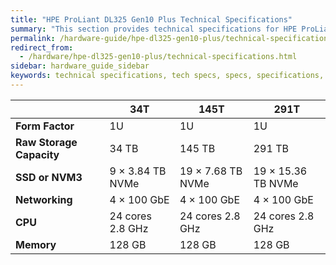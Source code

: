 ```yaml
---
title: "HPE ProLiant DL325 Gen10 Plus Technical Specifications"
summary: "This section provides technical specifications for HPE ProLiant DL325 Gen10 Plus node types."
permalink: /hardware-guide/hpe-dl325-gen10-plus/technical-specifications.html
redirect_from:
  - /hardware/hpe-dl325-gen10-plus/technical-specifications.html
sidebar: hardware_guide_sidebar
keywords: technical specifications, tech specs, specs, specifications, DL325, ProLiant DL325 Gen10 Plus
---
```


<table>
<thead>
  <tr>
    <th></th>
    <th>34T</th>
    <th>145T</th>
    <th>291T</th>
  </tr>
</thead>
<tbody>
  <tr>
    <td><strong>Form Factor</strong></td>
    <td>1U</td>
    <td>1U</td>
    <td>1U</td>
  </tr>
  <tr>
    <td><strong>Raw Storage Capacity</strong></td>
    <td>34 TB</td>
    <td>145 TB</td>
    <td>291 TB</td>
  </tr>
  <tr>
    <td><strong>SSD or NVM3</strong></td>
    <td>9 &times; 3.84 TB NVMe</td>
    <td>19 &times; 7.68 TB NVMe</td>
    <td>19 &times; 15.36 TB NVMe</td>
  </tr>
  <tr>
    <td><strong>Networking</strong></td>
    <td>4 &times; 100 GbE</td>
    <td>4 &times; 100 GbE</td>
    <td>4 &times; 100 GbE</td>
  </tr>
  <tr>
    <td><strong>CPU</strong></td>
    <td>24 cores 2.8 GHz</td>
    <td>24 cores 2.8 GHz</td>
    <td>24 cores 2.8 GHz</td>
  </tr>
  <tr>
    <td><strong>Memory</strong></td>
    <td>128 GB</td>
    <td>128 GB</td>
    <td>128 GB</td>
  </tr>
</tbody>
</table>
